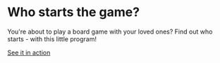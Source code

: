 # Who starts the game?
You're about to play a board game with your loved ones? Find out who starts - with this little program!

[See it in action](https://carinagrode.github.io/who-begins-the-game/)
